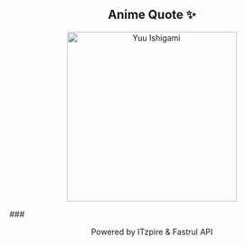 <h2 align="center">Anime Quote ✨</h2>
<p align="center">
  <img src="quotes-img/2025-04-23_05-07-45.png" alt="Yuu Ishigami" width="300"/>
</p>
###
<p align="center">Powered by ITzpire & Fastrul API</p>
